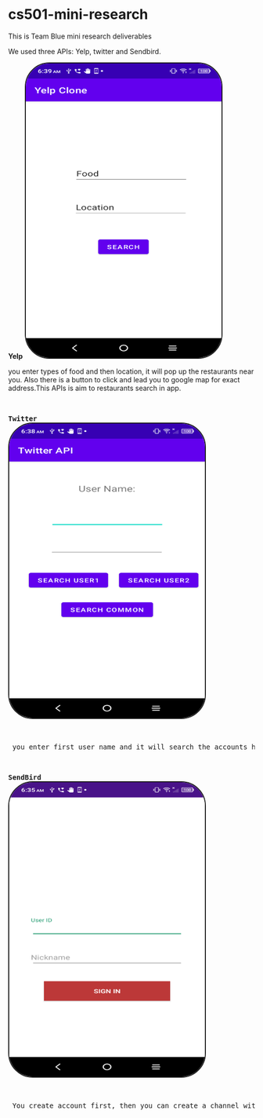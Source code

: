 # cs501-mini-research
<h>This is Team Blue mini research deliverables
  <p> We used three APIs: Yelp, twitter and Sendbird.
       
<b>Yelp</b>
    <img   style = "height:600px; width: 400px;border: solid 2px; border-radius: 50px;" 
       src="Yelp.png" ><br>
    <p> you enter types of food and then location, it will pop up the restaurants near you. Also there is a button to click and lead you to google map for exact address.This APIs is aim to restaurants search in app.
    
<pre> 

<b>Twitter</b>
<img   style = "height:600px; width: 400px;border: solid 2px; border-radius: 50px;" 
       src="twitter.png" ><br>
       <p> you enter first user name and it will search the accounts he/she/they follow. Same to second user. And you enter both, it will find the mutual account they follow. This APIs aim for find same interests between users in order to match them.

<pre>

<b>SendBird</b>
<img   style = "height:600px; width: 400px;border: solid 2px; border-radius: 50px;" 
       src="Sendbird.png" ><br>
       <p> You create account first, then you can create a channel with other users or joined channel to chat with others. This APIs/SDK enable the chat function in app.
    
